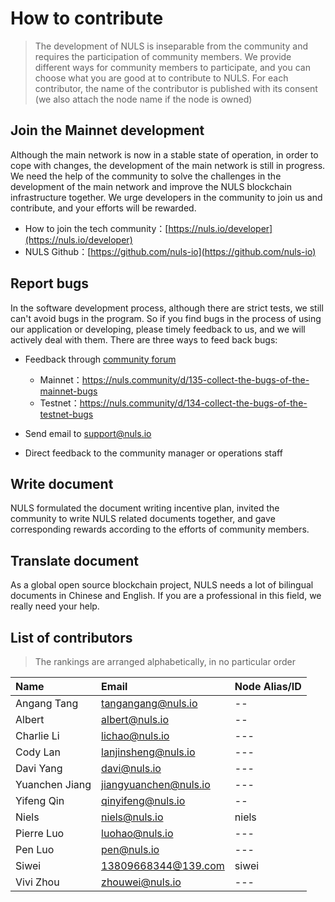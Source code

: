 # How to contribute
> The development of NULS is inseparable from the community and requires the participation of community members. We provide different ways for community members to participate, and you can choose what you are good at to contribute to NULS. For each contributor, the name of the contributor is published with its consent (we also attach the node name if the node is owned)
## Join the Mainnet development
Although the main network is now in a stable state of operation, in order to cope with changes, the development of the main network is still in progress. We need the help of the community to solve the challenges in the development of the main network and improve the NULS blockchain infrastructure together. We urge developers in the community to join us and contribute, and your efforts will be rewarded.

- How to join the tech community：[https://nuls.io/developer](https://nuls.io/developer)
- NULS Github：[https://github.com/nuls-io](https://github.com/nuls-io)
## Report bugs
In the software development process, although there are strict tests, we still can't avoid bugs in the program. So if you find bugs in the process of using our application or developing, please timely feedback to us, and we will actively deal with them. There are three ways to feed back bugs:
- Feedback through [community forum](https://nuls.community/)
    - Mainnet：https://nuls.community/d/135-collect-the-bugs-of-the-mainnet-bugs
    - Testnet：https://nuls.community/d/134-collect-the-bugs-of-the-testnet-bugs

- Send email to support@nuls.io
- Direct feedback to the community manager or operations staff

## Write document
NULS formulated the document writing incentive plan, invited the community to write NULS related documents together, and gave corresponding rewards according to the efforts of community members.

## Translate document
As a global open source blockchain project, NULS needs a lot of bilingual documents in Chinese and English. If you are a professional in this field, we really need your help.

## List of contributors

> The rankings are arranged alphabetically, in no particular order

Name|Email| Node Alias/ID
:--|:--|:--
Angang Tang | tangangang@nuls.io | --
Albert | albert@nuls.io | --
Charlie Li       | lichao@nuls.io  | ---
Cody Lan      | lanjinsheng@nuls.io  | ---
Davi Yang      | davi@nuls.io  | ---
Yuanchen Jiang       | jiangyuanchen@nuls.io  | ---
Yifeng Qin | qinyifeng@nuls.io |--
Niels        | niels@nuls.io  | niels
Pierre Luo | luohao@nuls.io  |---
Pen Luo | pen@nuls.io  |---
Siwei | 13809668344@139.com  |siwei
Vivi Zhou | zhouwei@nuls.io  |---





